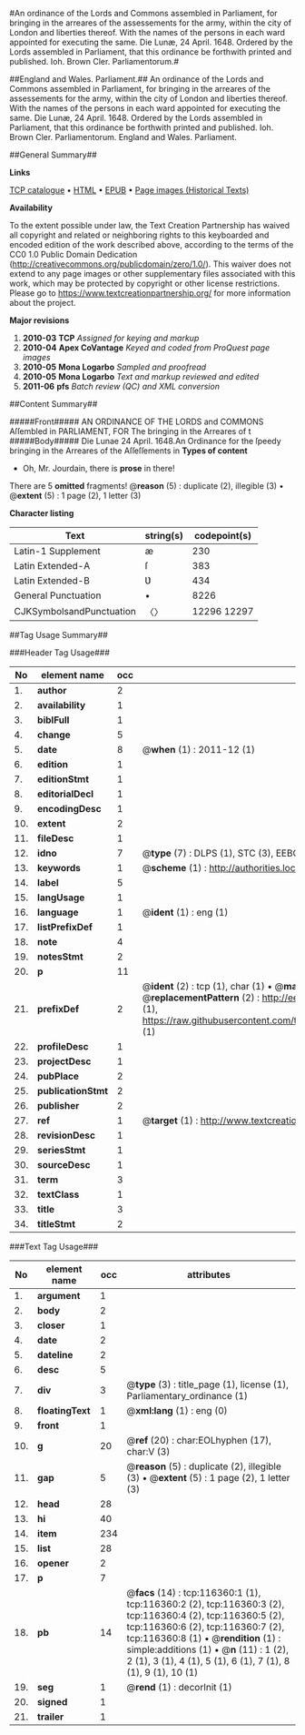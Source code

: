 #An ordinance of the Lords and Commons assembled in Parliament, for bringing in the arreares of the assessements for the army, within the city of London and liberties thereof. With the names of the persons in each ward appointed for executing the same. Die Lunæ, 24 April. 1648. Ordered by the Lords assembled in Parliament, that this ordinance be forthwith printed and published. Ioh. Brown Cler. Parliamentorum.#

##England and Wales. Parliament.##
An ordinance of the Lords and Commons assembled in Parliament, for bringing in the arreares of the assessements for the army, within the city of London and liberties thereof. With the names of the persons in each ward appointed for executing the same. Die Lunæ, 24 April. 1648. Ordered by the Lords assembled in Parliament, that this ordinance be forthwith printed and published. Ioh. Brown Cler. Parliamentorum.
England and Wales. Parliament.

##General Summary##

**Links**

[TCP catalogue](http://www.ota.ox.ac.uk/tcp/)  • 
[HTML](http://tei.it.ox.ac.uk/tcp/Texts-HTML/free/A83/A83165.html)  • 
[EPUB](http://tei.it.ox.ac.uk/tcp/Texts-EPUB/free/A83/A83165.epub) • 
[Page images (Historical Texts)](https://historicaltexts.jisc.ac.uk/eebo-99864138e)

**Availability**

To the extent possible under law, the Text Creation Partnership has waived all copyright and related or neighboring rights to this keyboarded and encoded edition of the work described above, according to the terms of the CC0 1.0 Public Domain Dedication (http://creativecommons.org/publicdomain/zero/1.0/). This waiver does not extend to any page images or other supplementary files associated with this work, which may be protected by copyright or other license restrictions. Please go to https://www.textcreationpartnership.org/ for more information about the project.

**Major revisions**

1. __2010-03__ __TCP__ *Assigned for keying and markup*
1. __2010-04__ __Apex CoVantage__ *Keyed and coded from ProQuest page images*
1. __2010-05__ __Mona Logarbo__ *Sampled and proofread*
1. __2010-05__ __Mona Logarbo__ *Text and markup reviewed and edited*
1. __2011-06__ __pfs__ *Batch review (QC) and XML conversion*

##Content Summary##

#####Front#####
AN ORDINANCE OF THE LORDS and COMMONS Aſſembled in PARLIAMENT, FOR The bringing in the Arreares of t
#####Body#####
Die Lunae 24 April. 1648.An Ordinance for the ſpeedy bringing in the Arreares of the Aſſeſſements in
**Types of content**

  * Oh, Mr. Jourdain, there is **prose** in there!

There are 5 **omitted** fragments! 
 @__reason__ (5) : duplicate (2), illegible (3)  •  @__extent__ (5) : 1 page (2), 1 letter (3)

**Character listing**


|Text|string(s)|codepoint(s)|
|---|---|---|
|Latin-1 Supplement|æ|230|
|Latin Extended-A|ſ|383|
|Latin Extended-B|Ʋ|434|
|General Punctuation|•|8226|
|CJKSymbolsandPunctuation|〈〉|12296 12297|

##Tag Usage Summary##

###Header Tag Usage###

|No|element name|occ|attributes|
|---|---|---|---|
|1.|__author__|2||
|2.|__availability__|1||
|3.|__biblFull__|1||
|4.|__change__|5||
|5.|__date__|8| @__when__ (1) : 2011-12 (1)|
|6.|__edition__|1||
|7.|__editionStmt__|1||
|8.|__editorialDecl__|1||
|9.|__encodingDesc__|1||
|10.|__extent__|2||
|11.|__fileDesc__|1||
|12.|__idno__|7| @__type__ (7) : DLPS (1), STC (3), EEBO-CITATION (1), PROQUEST (1), VID (1)|
|13.|__keywords__|1| @__scheme__ (1) : http://authorities.loc.gov/ (1)|
|14.|__label__|5||
|15.|__langUsage__|1||
|16.|__language__|1| @__ident__ (1) : eng (1)|
|17.|__listPrefixDef__|1||
|18.|__note__|4||
|19.|__notesStmt__|2||
|20.|__p__|11||
|21.|__prefixDef__|2| @__ident__ (2) : tcp (1), char (1)  •  @__matchPattern__ (2) : ([0-9\-]+):([0-9IVX]+) (1), (.+) (1)  •  @__replacementPattern__ (2) : http://eebo.chadwyck.com/downloadtiff?vid=$1&page=$2 (1), https://raw.githubusercontent.com/textcreationpartnership/Texts/master/tcpchars.xml#$1 (1)|
|22.|__profileDesc__|1||
|23.|__projectDesc__|1||
|24.|__pubPlace__|2||
|25.|__publicationStmt__|2||
|26.|__publisher__|2||
|27.|__ref__|1| @__target__ (1) : http://www.textcreationpartnership.org/docs/. (1)|
|28.|__revisionDesc__|1||
|29.|__seriesStmt__|1||
|30.|__sourceDesc__|1||
|31.|__term__|3||
|32.|__textClass__|1||
|33.|__title__|3||
|34.|__titleStmt__|2||


###Text Tag Usage###

|No|element name|occ|attributes|
|---|---|---|---|
|1.|__argument__|1||
|2.|__body__|2||
|3.|__closer__|1||
|4.|__date__|2||
|5.|__dateline__|2||
|6.|__desc__|5||
|7.|__div__|3| @__type__ (3) : title_page (1), license (1), Parliamentary_ordinance (1)|
|8.|__floatingText__|1| @__xml:lang__ (1) : eng (0)|
|9.|__front__|1||
|10.|__g__|20| @__ref__ (20) : char:EOLhyphen (17), char:V (3)|
|11.|__gap__|5| @__reason__ (5) : duplicate (2), illegible (3)  •  @__extent__ (5) : 1 page (2), 1 letter (3)|
|12.|__head__|28||
|13.|__hi__|40||
|14.|__item__|234||
|15.|__list__|28||
|16.|__opener__|2||
|17.|__p__|7||
|18.|__pb__|14| @__facs__ (14) : tcp:116360:1 (1), tcp:116360:2 (2), tcp:116360:3 (2), tcp:116360:4 (2), tcp:116360:5 (2), tcp:116360:6 (2), tcp:116360:7 (2), tcp:116360:8 (1)  •  @__rendition__ (1) : simple:additions (1)  •  @__n__ (11) : 1 (2), 2 (1), 3 (1), 4 (1), 5 (1), 6 (1), 7 (1), 8 (1), 9 (1), 10 (1)|
|19.|__seg__|1| @__rend__ (1) : decorInit (1)|
|20.|__signed__|1||
|21.|__trailer__|1||
